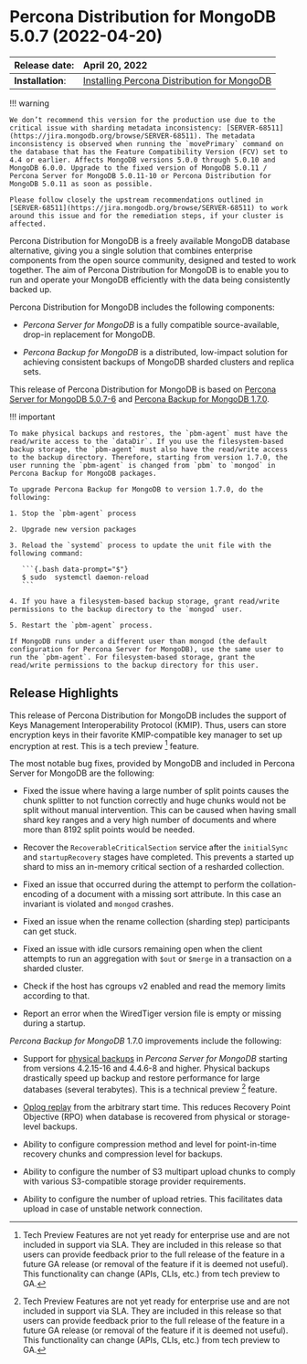 # Percona Distribution for MongoDB 5.0.7 (2022-04-20)

| Release date:     | April 20, 2022      |
|:------------------|:----------------------|
| **Installation**: | [Installing Percona Distribution for MongoDB](installation.md) |

!!! warning

    We don’t recommend this version for the production use due to the critical issue with sharding metadata inconsistency: [SERVER-68511](https://jira.mongodb.org/browse/SERVER-68511). The metadata inconsistency is observed when running the `movePrimary` command on the database that has the Feature Compatibility Version (FCV) set to 4.4 or earlier. Affects MongoDB versions 5.0.0 through 5.0.10 and MongoDB 6.0.0. Upgrade to the fixed version of MongoDB 5.0.11 / Percona Server for MongoDB 5.0.11-10 or Percona Distribution for MongoDB 5.0.11 as soon as possible.

    Please follow closely the upstream recommendations outlined in [SERVER-68511](https://jira.mongodb.org/browse/SERVER-68511) to work around this issue and for the remediation steps, if your cluster is affected.

Percona Distribution for MongoDB is a freely available MongoDB database alternative, giving you a single solution that combines enterprise components from the open source community, designed and tested to work together. The aim of Percona Distribution for MongoDB is to enable you to run and operate your
MongoDB efficiently with the data being consistently backed up.

Percona Distribution for MongoDB includes the following components:

* *Percona Server for MongoDB* is a fully compatible source-available, drop-in replacement
for MongoDB.

* *Percona Backup for MongoDB* is a distributed, low-impact solution for achieving
consistent backups of MongoDB sharded clusters and replica sets.

This release of Percona Distribution for MongoDB is based on [Percona Server for MongoDB 5.0.7-6](https://docs.percona.com/percona-server-for-mongodb/5.0/release_notes/5.0.7-6.html) and [Percona Backup for MongoDB 1.7.0](https://docs.percona.com/percona-backup-mongodb/release-notes/1.7.0.html).

!!! important

    To make physical backups and restores, the `pbm-agent` must have the read/write access to the `dataDir`. If you use the filesystem-based backup storage, the `pbm-agent` must also have the read/write access to the backup directory. Therefore, starting from version 1.7.0, the user running the `pbm-agent` is changed from `pbm` to `mongod` in Percona Backup for MongoDB packages.

    To upgrade Percona Backup for MongoDB to version 1.7.0, do the following:

    1. Stop the `pbm-agent` process

    2. Upgrade new version packages

    3. Reload the `systemd` process to update the unit file with the following command:

       ```{.bash data-prompt="$"}
       $ sudo  systemctl daemon-reload
       ```

    4. If you have a filesystem-based backup storage, grant read/write permissions to the backup directory to the `mongod` user.

    5. Restart the `pbm-agent` process.

    If MongoDB runs under a different user than mongod (the default configuration for Percona Server for MongoDB), use the same user to run the `pbm-agent`. For filesystem-based storage, grant the read/write permissions to the backup directory for this user.

## Release Highlights

This release of Percona Distribution for MongoDB includes the support of Keys Management Interoperability Protocol (KMIP). Thus, users can store encryption keys in their favorite KMIP-compatible key manager to set up encryption at rest. This is a tech preview [^1] feature.

The most notable bug fixes, provided by MongoDB and included in Percona Server for MongoDB are the following:

* Fixed the issue where having a large number of split points causes the chunk splitter to not function correctly and huge chunks would not be split without manual intervention. This can be caused when having small shard key ranges and a very high number of documents and where more than 8192 split points would be needed.

* Recover the `RecoverableCriticalSection` service after the `initialSync` and `startupRecovery` stages have completed. This prevents a started up shard to miss an in-memory critical section of a resharded collection.

* Fixed an issue that occurred during the attempt to perform the collation-encoding of a document with a missing sort attribute. In this case an invariant is violated and `mongod` crashes.

* Fixed an issue when the rename collection (sharding step) participants can get stuck.

* Fixed an issue with idle cursors remaining open when the client attempts to run an aggregation with `$out` or `$merge` in a transaction on a sharded cluster.

* Check if the host has cgroups v2 enabled and read the memory limits according to that.

* Report an error when the WiredTiger version file is empty or missing during a startup.

*Percona Backup for MongoDB* 1.7.0 improvements include the following:

* Support for [physical backups](https://docs.percona.com/percona-backup-mongodb/backup-types.html#backup-types) in *Percona Server for MongoDB* starting from versions 4.2.15-16 and 4.4.6-8 and higher. Physical backups drastically speed up backup and restore performance for large databases (several terabytes). This is a technical preview [^1] feature.

* [Oplog replay](https://docs.percona.com/percona-backup-mongodb/oplog-replay.html) from the arbitrary start time. This reduces Recovery Point Objective (RPO) when database is recovered from physical or storage-level backups.

* Ability to configure compression method and level for point-in-time recovery chunks and compression level for backups.

* Ability to configure the number of S3 multipart upload chunks to comply with various S3-compatible storage provider requirements.

* Ability to configure the number of upload retries. This facilitates data upload in case of unstable network connection.

[^1]: Tech Preview Features are not yet ready for enterprise use and are not included in support via SLA. They are included in this release so that users can provide feedback prior to the full release of the feature in a future GA release (or removal of the feature if it is deemed not useful). This functionality can change (APIs, CLIs, etc.) from tech preview to GA.